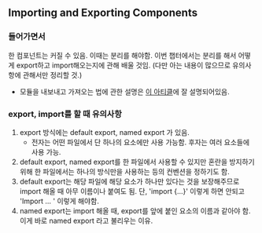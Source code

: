 ## Importing and Exporting Components

### 들어가면서

한 컴포넌트는 커질 수 있음. 이때는 분리를 해야함. 이번 챕터에서는 분리를 해서 어떻게 export하고 import해오는지에 관해 배울 것임. (다만 아는 내용이 많으므로 유의사항에 관해서만 정리할 것.)

- 모듈을 내보내고 가져오는 법에 관한 설명은 [이 아티클](https://ko.javascript.info/import-export)에 잘 설명되어있음.

### export, import를 할 때 유의사항

1. export 방식에는 default export, named export 가 있음.
   - 전자는 어떤 파일에서 단 하나의 요소에만 사용 가능함. 후자는 여러 요소들에 사용 가능.
2. default export, named export를 한 파일에서 사용할 수 있지만 혼란을 방지하기 위해 한 파일에서는 하나의 방식만을 사용하는 등의 컨벤션을 정하기도 함.
3. default export는 해당 파일에 해당 요소가 하나만 있다는 것을 보장해주므로 import 해올 때 아무 이름이나 붙여도 됨. 단, 'import {...}' 이렇게 하면 안되고 'Import ... ' 이렇게 해야함.
4. named export는 import 해올 때, export를 앞에 붙인 요소의 이름과 같아야 함. 이게 바로 named export 라고 불리우는 이유.
